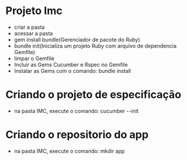 
# Projeto Imc

* criar a pasta
* acessar a pasta
* gem install bundle(Gerenciador de pacote do Ruby)
* bundle init(Inicializa um projeto Ruby com arquivo de dependencia Gemfile)
* limpar o Gemfile
* Incluir as Gems Cucumber e Rspec no Gemfile
* Instalar as Gems com o comando: bundle install


# Criando o projeto de especificação

* na pasta IMC, execute o comando: cucumber --init


# Criando o repositorio do app

* na pasta IMC, execute o comando: mkdir app


